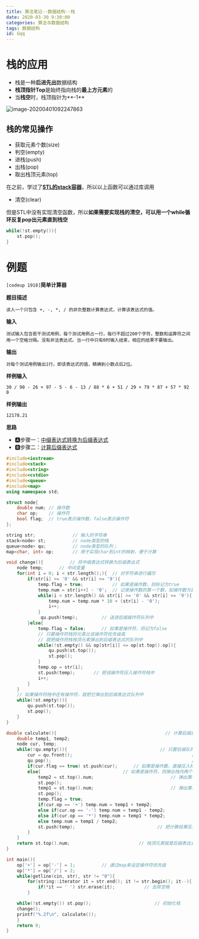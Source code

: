 ```yaml
---
title: 算法笔记--数据结构--栈
date: 2020-03-30 9:30:00
categories: 算法与数据结构
tags: 数据结构
id: Gqq
---
```


# 栈的应用

- 栈是一种**后进先出**数据结构
- **栈顶指针Top**是始终指向栈的**最上方元素**的
- 当**栈空**时，栈顶指针为**-1**

<!--more-->

![image-20200401092247863](https://tva3.sinaimg.cn/large/005tpOh1gy1gde08v6487j30p3054wfq.jpg)

## 栈的常见操作

- 获取元素个数(size)
- 判空(empty)
- 进栈(push)
- 出栈(pop)
- 取出栈顶元素(top)

在之前，学过了[**STL的stack容器**](https://www.cnblogs.com/zgqcn/p/12588428.html)，所以以上函数可以通过库调用

- 清空(clear)

但是STL中没有实现清空函数，所以**如果需要实现栈的清空，可以用一个while循环反复pop出元素直到栈空**

```cpp
while(!st.empty()){
    st.pop();
}
```

# 例题

`[codeup 1918]`**简单计算器**

**题目描述**

```shell
读入一个只包含 +, -, *, / 的非负整数计算表达式，计算该表达式的值。
```

**输入**

```shell
测试输入包含若干测试用例，每个测试用例占一行，每行不超过200个字符，整数和运算符之间用一个空格分隔。没有非法表达式。当一行中只有0时输入结束，相应的结果不要输出。
```

**输出**

```shell
对每个测试用例输出1行，即该表达式的值，精确到小数点后2位。
```

**样例输入**

```shell
30 / 90 - 26 + 97 - 5 - 6 - 13 / 88 * 6 + 51 / 29 + 79 * 87 + 57 * 92
0
```

**样例输出**

```shell
12178.21
```

**思路**

- 🅰步骤一：[中缀表达式转换为后缀表达式](https://www.cnblogs.com/zgqcn/p/12613425.html#%E4%B8%AD%E7%BC%80%E8%A1%A8%E8%BE%BE%E5%BC%8F%E8%BD%AC%E5%90%8E%E7%BC%80%E8%A1%A8%E8%BE%BE%E5%BC%8F)
- 🅱步骤二：[计算后缀表达式](https://www.cnblogs.com/zgqcn/p/12613425.html#%E4%B8%AD%E7%BC%80%E8%A1%A8%E8%BE%BE%E5%BC%8F%E8%BD%AC%E5%90%8E%E7%BC%80%E8%A1%A8%E8%BE%BE%E5%BC%8F)

```cpp
#include<iostream>
#include<stack>
#include<string>
#include<cstdio>
#include<queue>
#include<map>
using namespace std;

struct node{
    double num; // 操作数
    char op;    // 操作符
    bool flag;  // true表示操作数，false表示操作符
};

string str;              // 输入的字符串
stack<node> st;          // node类型的栈
queue<node> qu;          // node类型的队列；
map<char, int> op;       // 用于实现char到int的映射，便于计算

void change(){          // 将中缀表达式转换为后缀表达式
    node temp;      // 中间变量
    for(int i = 0; i < str.length();){  // 对字符串进行遍历
        if(str[i] >= '0' && str[i] <= '9'){
            temp.flag = true;           // 如果是操作数，则标记为true
            temp.num = str[i++] - '0';  // 记录操作数的第一个数，如操作数为123 = ((0*10+1)*10+2)*10+3
            while(i < str.length() && str[i] >= '0' && str[i] <= '9'){  // 更新操作数
                temp.num = temp.num * 10 + (str[i] - '0');
                i++;
            }
             qu.push(temp);         // 送进后缀操作符队列中
        }else{
            temp.flag = false;      // 如果是操作符，则记为false
            // 只要操作符栈的元素比该操作符优先级高
            // 就把操作符栈栈顶元素弹出到后缀表达式的队列中
            while(!st.empty() && op[str[i]] <= op[st.top().op]){
                qu.push(st.top());
                st.pop();
            }
            temp.op = str[i];
            st.push(temp);       // 把该操作符压入操作符栈中
            i++;
        }
    }
    // 如果操作符栈中还有操作符，就把它弹出到后缀表达式队列中
    while(!st.empty()){
        qu.push(st.top());
        st.pop();
    }
}

double calculate(){                                         // 计算后缀表达式
    double temp1, temp2;
    node cur, temp;
    while(!qu.empty()){                                   // 只要后缀队列非空
        cur = qu.front();                                             // 队首
        qu.pop();                                                     // 出队
        if(cur.flag == true) st.push(cur);      // 如果是操作数，直接压入栈中
        else{                               // 如果是操作符，则弹出栈内两个数
            temp2 = st.top().num;                             // 弹出第一个数
            st.pop();
            temp1 = st.top().num;                             // 弹出第二个数
            st.pop();
            temp.flag = true;
            if(cur.op == '+') temp.num = temp1 + temp2;                // 加法
            else if(cur.op == '-') temp.num = temp1 - temp2;           // 减法
            else if(cur.op == '*') temp.num = temp1 * temp2;           // 乘法
            else temp.num = temp1 / temp2;                             // 除法
            st.push(temp);                               // 把计算结果压入栈中
        }
    }
    return st.top().num;                          // 栈顶元素就是后缀表达式的值
}

int main(){
    op['+'] = op['-'] = 1;          // 通过map来设定操作符优先级
    op['*'] = op['/'] = 2;
    while(getline(cin, str), str != "0"){
        for(string::iterator it = str.end(); it != str.begin(); it--){
            if(*it == ' ') str.erase(it);           // 去除空格
        }

    while(!st.empty()) st.pop();                        // 初始化栈
    change();
    printf("%.2f\n", calculate());
    }
    return 0;
}
```


